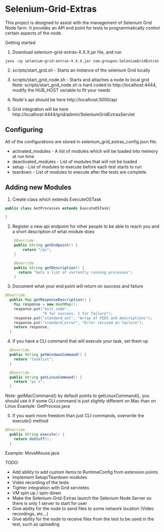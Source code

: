 Selenium-Grid-Extras
====================

This project is designed to assist with the management of Selenium Grid Node farm. It provides an API end point for tests to programmatically control certain aspects of the node.

Getting started

1. Download selenium-grid-extras-X.X.X.jar file, and run
```shell
java -cp selenium-grid-extras-X.X.X.jar com.groupon.SeleniumGridExtras
```

2. scripts/start_grid.sh - Starts an instance of the selenium Grid locally

3. scripts/start_grid_node.sh - Starts and attaches a node to local grid
Note: scripts/start_grid_node.sh is hard coded to http://localhost:4444, modify the HUB_HOST variable to fit your needs

4. Node's api should be here http://localhost:3000/api

5. Grid integration will be here http://localhost:4444/grid/admin/SeleniumGridExtrasServlet


Configuring
-----------

All of the configurations are stored in selenium_grid_extras_config.json file.

* activated_modules - A list of modules which will be loaded into memory at run time
* deactivated_modules - List of modules that will not be loaded
* setup - List of modules to execute before each test starts to run
* teardown - List of modules to execute after the tests are complete


Adding new Modules
------------------
1. Create class which extends ExecuteOSTask

```java
public class GetProcesses extends ExecuteOSTask{

}
```

2. Register a new api endpoint for other people to be able to reach you and a short description of what module does
```java
    @Override
    public String getEndpoint() {
        return "/ps";
    }

    @Override
    public String getDescription() {
      return "Gets a list of currently running processes";
    }
```

3. Document what your end point will return on success and failure
```java
@Override
  public Map getResponseDescription() {
    Map response = new HashMap();
    response.put("exit_code",
                 "0 for success, 1 for failure");
    response.put("standard_out", "Array of PIDS and descriptions");
    response.put("standard_error", "Error recived on failure");
    return response;
  }
```

4. If you have a CLI command that will execute your task, set them up
```java
  @Override
  public String getWindowsCommand() {
    return "tasklist";
  }

  @Override
  public String getLinuxCommand() {
    return "ps x";
  }
```
Note: getMacCommand() by default points to getLinuxCommand(), you should use it if some CLI command is just slightly different on Mac than on Linux
Example: GetProcess.java


5. If you want more freedom than just CLI commands, overwrite the execute() method
```java
@Override
  public String execute() {
    return doStuff();
  }
```
Example: MoveMouse.java



TODO:
* Add ability to add custom items to RuntimeConfig from extension points
* Implement Setup/Teardown modules
* Video recording of the tests
* Tighter integration with Grid servletes
* VM spin up / spin-down
* Make the Selenium-Grid-Extras launch the Selenium Node Server so there is only 1 server to start for user
* Give ability for the node to send files to some network location (Video recordings, etc...)
* Give ability for the node to receive files from the test to be used in the test, such as uploading



